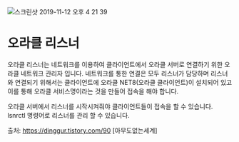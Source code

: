 ![스크린샷 2019-11-12 오후 4 21 39](https://user-images.githubusercontent.com/22395934/68650574-b040dd00-0568-11ea-9db6-f417542dd939.png)


# 오라클 리스너 
오라클 리스너는 네트워크를 이용하여 클라이언트에서 오라클 서버로 연결하기 위한 오라클 네트워크 관리자 입니다. 네트워크를 통한 연결은 모두 리스너가 담당하며 리스너와 연결되기 위해서는 클라이언트에 오라클 NET8(오라클 클라이언트)이 설치되어 있고 이를 통해 오라클 서비스명이라는 것을 만들어 접속을 해야 합니다.
 
오라클 서버에서 리스너를 시작시켜줘야 클라이언트들이 접속을 할 수 있습니다.
lsnrctl 명령어로 리스너를 관리 할 수 있습니다.

출처: https://dinggur.tistory.com/90 [아무도없는세계]
